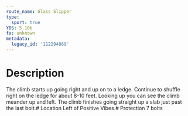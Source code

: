 ```yaml
---
route_name: Glass Slipper
type:
  sport: true
YDS: 5.10b
fa: unknown
metadata:
  legacy_id: '112294869'
---
```

# Description
The climb starts up going right and up on to a ledge.  Continue to shuffle right on the ledge for about 8-10 feet.  Looking up you can see the climb meander up and left.  The climb finishes going straight up a slab just past the last bolt.# Location
Left of Positive Vibes.# Protection
7 bolts